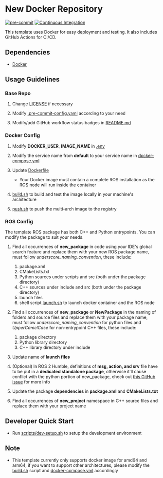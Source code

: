# New Docker Repository

[![pre-commit](https://github.com/Robot-Learning-Course-Project/ROS-Repository-Template/actions/workflows/pre-commit.yml/badge.svg)](https://github.com/Robot-Learning-Course-Project/ROS-Repository-Template/actions/workflows/pre-commit.yml) [![Continuous Integration](https://github.com/Robot-Learning-Course-Project/ROS-Repository-Template/actions/workflows/CI.yml/badge.svg)](https://github.com/Robot-Learning-Course-Project/ROS-Repository-Template/actions/workflows/CI.yml)

This template uses Docker for easy deployment and testing. It also includes GitHub Actions for CI/CD.

## Dependencies

- [Docker](https://docs.docker.com/get-docker/)

## Usage Guidelines

### Base Repo

1. Change [LICENSE](LICENSE) if necessary

1. Modify [.pre-commit-config.yaml](.pre-commit-config.yaml) according to your need

1. Modify/add GitHub workflow status badges in [README.md](README.md)

### Docker Config

1. Modify **DOCKER_USER**, **IMAGE_NAME** in [.env](.env)

1. Modify the service name from **default** to your service name in [docker-compose.yml](docker-compose.yml)

1. Update [Dockerfile](docker/latest/Dockerfile)

   - Your Docker image must contain a complete ROS installation as the ROS node will run inside the container

1. [build.sh](scripts/build.sh) to build and test the image locally in your machine's architecture

1. [push.sh](scripts/push.sh) to push the multi-arch image to the registry

### ROS Config

The template ROS package has both C++ and Python entrypoints. You can modify the package to suit your needs.

1. Find all occurrences of **new_package** in code using your IDE's global search feature and replace them with your new ROS package name, must follow *underscore_naming_convention*, these include:

   1. package.xml
   1. CMakeLists.txt
   1. Python sources under scripts and src (both under the package directory)
   1. C++ sources under include and src (both under the package directory)
   1. launch files
   1. shell script [launch.sh](scripts/launch.sh) to launch docker container and the ROS node

1. Find all occurrences of **new_package** or **NewPackage** in the naming of folders and source files and replace them with your package name, must follow *underscore_naming_convention* for python files and *UpperCamelCase* for non-entrypoint C++ files, these include:

   1. package directory
   1. Python library directory
   1. C++ library directory under include

1. Update name of **launch files**

1. (Optional) In ROS 2 Humble, definitions of **msg, action, and srv** file have to be put in a **dedicated standalone package**, otherwise it'll cause conflict with the python portion of new_package, check out [this GitHub issue](https://github.com/ros2/rosidl_python/issues/141) for more info

1. Update the package **dependencies** in **package.xml** and **CMakeLists.txt**

1. Find all occurrences of **new_project** namespace in C++ source files and replace them with your project name

## Developer Quick Start

- Run [scripts/dev-setup.sh](scripts/dev-setup.sh) to setup the development environment

## Note

- This template currently only supports docker image for amd64 and arm64, if you want to support other architectures, please modify the [build.sh](scripts/build.sh) script and [docker-compose.yml](docker-compose.yml) accordingly
